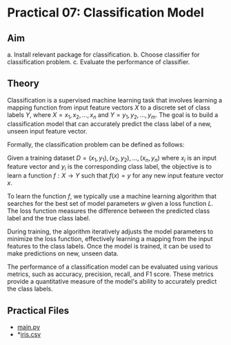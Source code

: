 # Practical 07: Classification Model

## Aim

a. Install relevant package for classification.
b. Choose classifier for classification problem.
c. Evaluate the performance of classifier.

## Theory

Classification is a supervised machine learning task that involves learning a mapping function from input feature vectors $X$ to a discrete set of class labels $Y$, where $X = {x_1, x_2, ..., x_n}$ and $Y = {y_1, y_2, ..., y_m}$. The goal is to build a classification model that can accurately predict the class label of a new, unseen input feature vector.

Formally, the classification problem can be defined as follows:

Given a training dataset $D = {(x_1, y_1), (x_2, y_2), ..., (x_n, y_n)}$ where $x_i$ is an input feature vector and $y_i$ is the corresponding class label, the objective is to learn a function $f: X \rightarrow Y$ such that $f(x) = y$ for any new input feature vector $x$.

To learn the function $f$, we typically use a machine learning algorithm that searches for the best set of model parameters $w$ given a loss function $L$. The loss function measures the difference between the predicted class label and the true class label.

During training, the algorithm iteratively adjusts the model parameters to minimize the loss function, effectively learning a mapping from the input features to the class labels. Once the model is trained, it can be used to make predictions on new, unseen data.

The performance of a classification model can be evaluated using various metrics, such as accuracy, precision, recall, and F1 score. These metrics provide a quantitative measure of the model's ability to accurately predict the class labels.

## Practical Files

- [main.py](./main.py)
- *[iris.csv](./iris.csv)
